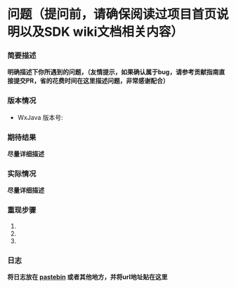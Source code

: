 # 问题（提问前，请确保阅读过项目首页说明以及SDK wiki文档相关内容）

### 简要描述
__明确描述下你所遇到的问题，（友情提示，如果确认属于bug，请参考贡献指南直接提交PR，省的花费时间在这里描述问题，非常感谢配合）__


### 版本情况

* WxJava 版本号:


### 期待结果
__尽量详细描述__

### 实际情况
__尽量详细描述__

### 重现步骤
1. 
2. 
3. 


### 日志
__将日志放在 [pastebin](https://paste.ubuntu.com/) 或者其他地方，并将url地址贴在这里__
